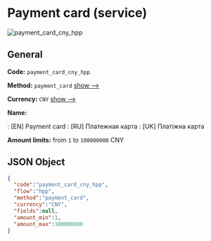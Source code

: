 
# Payment card (service) 
![payment_card_cny_hpp](https://static.openfintech.io/payment_methods/payment_card_cny_hpp/logo.svg?w=400&c=v0.59.26#w200)  

## General 
 
**Code:** `payment_card_cny_hpp` 
 
**Method:** `payment_card` 
 [show -->](/payment-methods/payment_card/) 
 
**Currency:** `CNY` [show -->](/currencies/CNY/) 
 
**Name:** 
 
:	[EN] Payment card 
:	[RU] Платежная карта 
:	[UK] Платіжна карта 
 
**Amount limits:** from `1` to `100000000` CNY 

## JSON Object 

```json
{
  "code":"payment_card_cny_hpp",
  "flow":"hpp",
  "method":"payment_card",
  "currency":"CNY",
  "fields":null,
  "amount_min":1,
  "amount_max":100000000
}
```  
